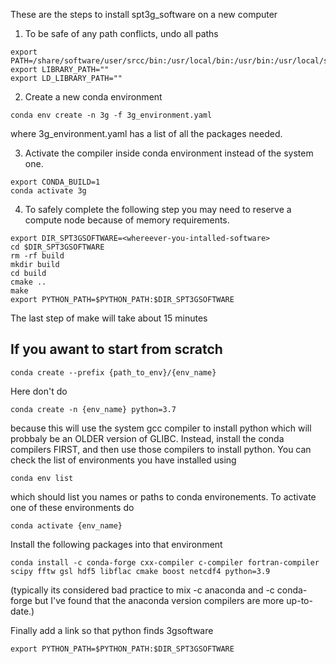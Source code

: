 These are the steps to install spt3g_software on a new computer

1. To be safe of any path conflicts, undo all paths
```
export PATH=/share/software/user/srcc/bin:/usr/local/bin:/usr/bin:/usr/local/sbin:/usr/sbin:/home/users/$USER/bin
export LIBRARY_PATH=""
export LD_LIBRARY_PATH=""
```

2. Create a new conda environment
```
conda env create -n 3g -f 3g_environment.yaml
```
where 3g_environment.yaml has a list of all the packages needed.

3. Activate the compiler inside conda environment instead of the system one.
```
export CONDA_BUILD=1
conda activate 3g
```

4. To safely complete the following step you may need to reserve a compute node because of memory requirements.
```
export DIR_SPT3GSOFTWARE=<whereever-you-intalled-software>
cd $DIR_SPT3GSOFTWARE
rm -rf build
mkdir build
cd build
cmake ..
make
export PYTHON_PATH=$PYTHON_PATH:$DIR_SPT3GSOFTWARE
```
The last step of make will take about 15 minutes




If you awant to start from scratch
-----------------------------------------------------

```
conda create --prefix {path_to_env}/{env_name}
```
Here don't do 
```
conda create -n {env_name} python=3.7
```
because this will use the system gcc compiler to install python which will probbaly be an OLDER version of GLIBC. 
Instead, install the conda compilers FIRST, and then use those compilers to install python. You can check the list of environments you have installed using 
```
conda env list
```
which should list you names or paths to conda environements. To activate one of these environments do
```
conda activate {env_name}
```
Install the following packages into that environment
```
conda install -c conda-forge cxx-compiler c-compiler fortran-compiler scipy fftw gsl hdf5 libflac cmake boost netcdf4 python=3.9
```
(typically its considered bad practice to mix -c anaconda and -c conda-forge but I've found that the anaconda version compilers are more up-to-date.)


Finally add a link so that python finds 3gsoftware
```
export PYTHON_PATH=$PYTHON_PATH:$DIR_SPT3GSOFTWARE
```
